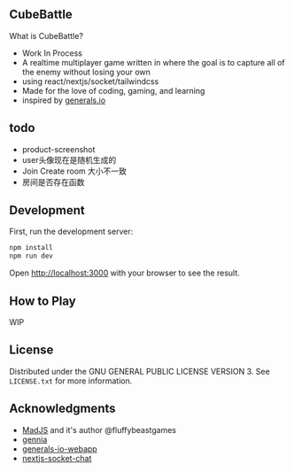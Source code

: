 ## CubeBattle

What is CubeBattle?
* Work In Process
* A realtime multiplayer game written in where the goal is to capture all of the enemy without losing your own
* using react/nextjs/socket/tailwindcss
* Made for the love of coding, gaming, and learning
* inspired by [generals.io](https://generals.io)
## todo
- product-screenshot
- user头像现在是随机生成的
- Join Create room 大小不一致
- 房间是否存在函数
## Development

First, run the development server:

```bash
npm install
npm run dev
```

Open [http://localhost:3000](http://localhost:3000) with your browser to see the result.

## How to Play

WIP


## License

Distributed under the GNU GENERAL PUBLIC LICENSE VERSION 3. See `LICENSE.txt` for more information.

## Acknowledgments

* [MadJS](https://github.com/fluffybeastgames/MadJS/) and it's author @fluffybeastgames
* [gennia](https://github.com/GenniaApp/Gennia)
* [generals-io-webapp](https://github.com/dhyegocalota/generals-io-webapp)
* [nextjs-socket-chat](https://github.com/jglchen/nextjs-socket-chat)
